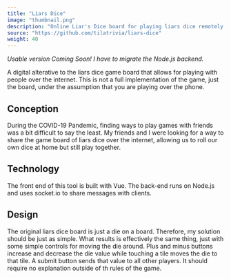 ```yaml
---
title: "Liars Dice"
image: "thumbnail.png"
description: "Online Liar's Dice board for playing liars dice remotely. Dice not included."
source: "https://github.com/tilatrivia/liars-dice"
weight: 40
---
```


*Usable version Coming Soon! I have to migrate the Node.js backend.*

A digital alterative to the liars dice game board that allows for playing with people over the internet. This is not a full implementation of the game, just the board, under the assumption that you are playing over the phone.

## Conception
During the COVID-19 Pandemic, finding ways to play games with friends was a bit difficult to say the least. My friends and I were looking for a way to share the game board of liars dice over the internet, allowing us to roll our own dice at home but still play together.

## Technology
The front end of this tool is built with Vue. The back-end runs on Node.js and uses socket.io to share messages with clients.

## Design
The original liars dice board is just a die on a board. Therefore, my solution should be just as simple. What results is effectively the same thing, just with some simple controls for moving the die around. Plus and minus buttons increase and decrease the die value while touching a tile moves the die to that tile. A submit button sends that value to all other players. It should require no explanation outside of th rules of the game.